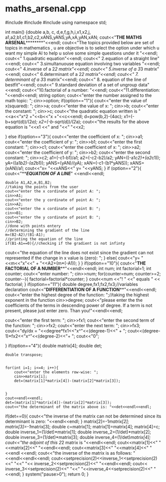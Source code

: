 # maths_arsenal.cpp
#include <iostream>
#include <cmath>
#include<iomanip>
using namespace std;

int main()
{double a,b, c, d,e,f,g,h,i,x1,x2,j, a1,a2,b1,c1,b2,c2,xANS,yANS,yA,xA,yAN,xAN;
   cout<<"************THE MATHS ARSENAL********************"<<endl;
   cout<<"The topics provided below are set of topics in mathematics , u are objective is to select the option under which u want my simple AI to help u solve some simple questions  under it "<<endl;
   cout<<" 1.quadratic equation"<<endl;
   cout<<" 2.equation of a straight line"<<endl;
   cout<<" 3.simultanuouse equation involving two variables "<<endl;
   cout<<" 4.inverse of a 2*2 matrix"<<endl;
  cout<<" 5.inverse of a 3*3 matrix"<<endl;
    cout<<" 6.determinant of a 2*2 matrix"<<endl;
   cout<<" 7. determinant of a 3*3 matrix"<<endl;
   cout<<" 8. equation of the line of bestfit"<<endl;
   cout<<" 9.standard deviation of a set of ungroup data"<<endl;
   cout<<"10.factorial of a number: "<<endl;
   cout<<"11.differentiation: "<<endl<<endl;
   string option;
   cout<<"enter the number assigned to the math topic: ";
   cin>>option;
   if(option=="1"){
        cout<<"enter the value of x(squared): ";
   cin>>a;
   cout<<"enter the value of x: ";
   cin>>b;
   cout<<"enter the constant: ";
   cin>>c;
   cout<<"the quadratic equation written is "<<a<<"x^2 +"<<b<<"x +"<<c<<endl;
   d=pow(b,2)-(4*a*c);
   x1=(-b+sqrt(d))/(2*a);
   x2=(-b-sqrt(d))/(2*a);
   cout<<"the results for the above equation is "<<x1 <<" and "<<" "<<x2;

   }
   else if(option=="3"){
    cout<<"enter the coefficient of x: ";
    cin>>a1;
    cout<<"enter the coefficient of y: ";
    cin>>b1;
    cout<<"enter the first constant: ";
    cin>>c1;
    cout<<"enter the coefficient of x: ";
    cin>>a2;
    cout<<"enter the coefficient of y: ";
    cin>>b2;
    cout<<"enter the second constant: ";
    cin>>c2;
    a1=(-c1-b1)/a1;
    a2=(-c2-b2)/a2;
    yAN=((-a1*c2)+(a2*c1));
yA=((a1*b2)-(a2*b1));
yANS=(yAN)/(yA);
    xAN=(-c1-(b1*yANS));
    xANS=(xAN)/a1;
    cout<<"x= "<<xANS<<" y= "<<yANS;
   }
   if (option=="2"){
    cout<<"***********************EQUATION OF A LINE*********************" <<endl<<endl;

    double A1,A2,m,B1,B2;
    //taking the points from the user
    cout<<"enter the x cordinate of point A: ";
    cin>>A1;
    cout<<"enter the y cordinate of point A: ";
    cin>>A2;
    cout<<"enter the x cordinate of point B: ";
    cin>>B1;
    cout<<"enter the y cordinate of point B: ";
    cin>>B2;
    //done with points entery
    //determining the gradient of the line
    m=(B2-A2)/(B1-A1);
    //printing the equation of the line
    if(B1-A1==0){//checking if the gradient is not infinty
cout<<"the equation of the line does not exist since the gradient can not represented if the change in x value is (zero): ";
    }
    else{
    cout<<"y= "<<m<<"x"<<" + "<<A2+(m*(-A1));
    }
   }
   if(option=="10"){
        cout<<"******************THE FACTORIAL OF A NUMBER********************"<<endl<<endl;
      int num;
   int factorial=1;
   int counter;
   cout<<"enter number: ";
   cin>>num;
   for(counter=num; counter>=2; counter--){
    factorial=factorial*counter;
   }
   cout<<num <<"! " <<" equals " << factorial;
   }
   if(option=="11"){
        double degree,fx1,fx2,fx3;//variables declaration
    cout<<"******************DIFFERENTIATION OF A FUNCTION********************"<<endl<<endl;
    cout<<"enter the highest degree of the function: ";//taking the highest exponent in the function
   cin>>degree;
cout<<"please enter the the coefficients of the terms in descending power of degree. If a term is not present, please just enter zero. Than you!"<<endl<<endl;

cout<<"enter the first term: ";
cin>>fx1;
cout<<"enter the second term of the function: ";
cin>>fx2;
cout<<"enter the next term: ";
cin>>fx3;
cout<<"dy/dx = "<<degree*fx1<<"x^"<<(degree-1)<<" + ";
cout<<(degree-1)*fx2<<"x^"<<(degree-2)<<"+ ";
cout<<"0";

   }
   if(option=="4"){
    double matrix[4];
   double det;

    double transpose;


    for(int i=1; i<=4; i++){
        cout<<"enter the elements row-wise: ";
        cin>>matrix[i];
        det=(matrix[1]*matrix[4])-(matrix[2]*matrix[3]);


    }
    cout<<endl<<endl;
    det=(matrix[1]*matrix[4])-(matrix[2]*matrix[3]);
    cout<<"the determinant of the matrix above is: "<<det<<endl<<endl;
if(det==0){
    cout<<"the inverse of the matrix can not be determined since its determinant is zero: "<<endl<<endl;
}
matrix[2]=-1*matrix[2];
matrix[3]=-1*matrix[3];
double c=matrix[1];
matrix[1]=matrix[4];
matrix[4]=c;
double inverse_1=(1/det)*matrix[1];
double inverse_2=(1/det)*matrix[2];
double inverse_3=(1/det)*matrix[3];
double inverse_4=(1/det)*matrix[4];
cout<<"the adjoint of this 2*2 matrix is "<<endl<<endl;
cout<<matrix[1]<<" "<<matrix[2]<<" "<<endl<<endl;
cout<<matrix[3]<<" "<<matrix[4]<<" "<<endl <<endl;
cout<<"the inverse of the matrix is  as follows: "<<endl<<endl<<endl;
cout<<setprecision(2)<<inverse_1<<setprecision(2)<<" "<<" "<< inverse_2<<setprecision(2)<<" "<<endl<<endl;
cout<< inverse_3<<setprecision(2)<<" "<<" "<<inverse_4<<setprecision(2)<<" "<<endl;
   }
   system("pause>0");
   return 0;
}
